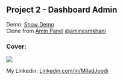 ## Project 2 - Dashboard Admin

   Demo: [Show Demo](https://tailwind-projects-three.vercel.app/)  
   Clone from [Amin Panel](https://aminpanel.sectron.ir/public/) [@aminesmkhani](https://github.com/aminesmkhani)
### Cover:
![](https://s31.picofile.com/file/8470790600/dashboard_aminpanel.png)

My Linkedin: [Linkedin.com/in/MiladJoodi](https://www.linkedin.com/in/MiladJoodi/)  
